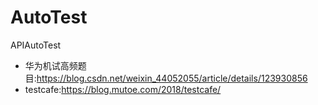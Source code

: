 # AutoTest
APIAutoTest
* 华为机试高频题目:https://blog.csdn.net/weixin_44052055/article/details/123930856
* testcafe:https://blog.mutoe.com/2018/testcafe/
